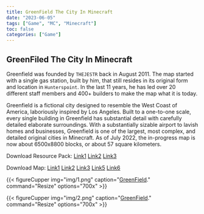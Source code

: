 ```yaml
---
title: GreenField The City In Minecraft
date: "2023-06-05"
tags: ["Game", "MC", "Minecraft"]
toc: false
categories: ["Game"]
---
```


## GreenFiled The City In Minecraft

Greenfield was founded by `THEJESTR` back in August 2011. The map started with a single gas station, built by him, that still resides in its original form and location in `Hunterspoint`. In the last 11 years, he has led over 20 different staff members and 400+ builders to make the map what it is today.

Greenfield is a fictional city designed to resemble the West Coast of America, laboriously inspired by Los Angeles. Built to a one-to-one scale, every single building in Greenfield has substantial detail with carefully detailed elaborate surroundings. With a substantially sizable airport to lavish homes and businesses, Greenfield is one of the largest, most complex, and detailed original cities in Minecraft. As of July 2022, the in-progress map is now about 6500x8800 blocks, or about 57 square kilometers.

Download Resource Pack:
[Link1](https://www.greenfieldmc.net/downloads/)
[Link2](https://ipfs.io/ipfs/bafybeigswzgajk2cin3r66pcrjq2i6yt4gnufaf7egxzq33b3hqoa6nmci/)
[Link3](https://01c16de193.acl.multichain.storage/ipfs/QmVoJT55q3ituxSMyu6ZMdJ6cMFsizwtmkpqTxNWyn8974?filename=Greenfield.Texture.Pack.1.17.zip)


Download Map:
[Link1](https://www.greenfieldmc.net/downloads/)
[Link2](https://ipfs.io/ipfs/bafybeigvxjcnz5ey2mphjpaepdf6vnlgu3sathwobgzh2lhlm5q2zhs4wq/)
[Link3](https://ipfs.io/ipfs/bafybeidvl5nvhqkspcqsb4hotxdpfzsluiohy6n4qljlyrizra3cvbwlte/)
[Link5](https://01c16de193.acl.multichain.storage/ipfs/QmRwB777gUymVb3td3UJLoExW5uiHZSeXAdZQ2MqNdyvxN?filename=Greenfield.zip)
[Link6](https://01c16de193.acl.multichain.storage/ipfs/QmVkh2Fs7K77QsuuUAPEAAdp9C4q8wQRntCUstYVE5P8A4?filename=Greenfield_v0.5.4.zip)


<!-- Associated web3.storage email: gnat_fader_0w@icloud.com -->
<!-- Associated multichain storage wallet: 0x0d5cAA8994C9abd61cA723a6E563F6B0e454ad87 -->

{{< figureCupper
img="img/1.png" 
caption="[GreenField](https://www.greenfieldmc.net/about/)." 
command="Resize" 
options="700x" >}}

{{< figureCupper
img="img/2.png"
caption="[GreenField](https://www.greenfieldmc.net/about/)."
command="Resize"
options="700x" >}}